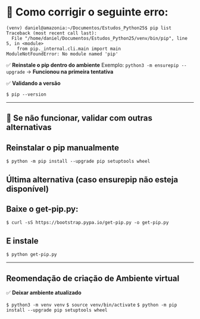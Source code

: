 # 📌 Como corrigir o seguinte erro:

```Ready, please help me to fix this:
(venv) daniel@amazonia:~/Documentos/Estudos_Python25$ pip list
Traceback (most recent call last):
  File "/home/daniel/Documentos/Estudos_Python25/venv/bin/pip", line 5, in <module>
    from pip._internal.cli.main import main
ModuleNotFoundError: No module named 'pip'
```

✅ **Reinstale o pip dentro do ambiente**
Exemplo: `python3 -m ensurepip --upgrade` -> **Funcionou na primeira tentativa**  

✅ **Validando a versão**

`$ pip --version`  

---

## 🔎 Se não funcionar, validar com outras alternativas

## Reinstalar o pip manualmente
`$ python -m pip install --upgrade pip setuptools wheel`

## Última alternativa (caso ensurepip não esteja disponível)

## Baixe o get-pip.py:

`$ curl -sS https://bootstrap.pypa.io/get-pip.py -o get-pip.py`

## E instale

`$ python get-pip.py`

---

## Reomendação de criação de Ambiente virtual

✅ **Deixar ambiente atualizado**

`$ python3 -m venv venv`
`$ source venv/bin/activate`
`$ python -m pip install --upgrade pip setuptools wheel`


